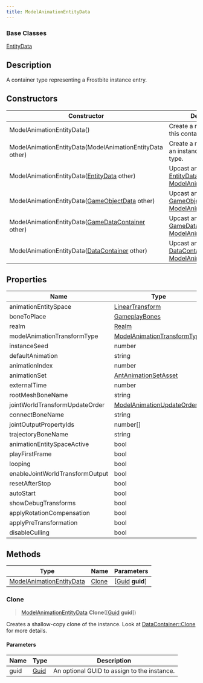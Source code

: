 ```yaml
---
title: ModelAnimationEntityData
---
```

### Base Classes

[EntityData](/vext/ref/fb/entitydata/)

## Description

A container type representing a Frostbite instance entry.

## Constructors

| Constructor                                                                         | Description                                                                                                                             |
| ----------------------------------------------------------------------------------- | --------------------------------------------------------------------------------------------------------------------------------------- |
| ModelAnimationEntityData()                                                          | Create a new instance of this container type.                                                                                           |
| ModelAnimationEntityData(ModelAnimationEntityData other)                            | Create a reference copy of an instance of the same type.                                                                                |
| ModelAnimationEntityData([EntityData](/vext/ref/fb/entitydata/) other)                            | Upcast an instance of type [EntityData](/vext/ref/fb/entitydata/) to [ModelAnimationEntityData](/vext/ref/fb/modelanimationentitydata/).                            |
| ModelAnimationEntityData([GameObjectData](/vext/ref/fb/gameobjectdata/) other)                    | Upcast an instance of type [GameObjectData](/vext/ref/fb/gameobjectdata/) to [ModelAnimationEntityData](/vext/ref/fb/modelanimationentitydata/).                    |
| ModelAnimationEntityData([GameDataContainer](/vext/ref/fb/gamedatacontainer/) other)              | Upcast an instance of type [GameDataContainer](/vext/ref/fb/gamedatacontainer/) to [ModelAnimationEntityData](/vext/ref/fb/modelanimationentitydata/).              |
| ModelAnimationEntityData([DataContainer](/vext/ref/shared/class/datacontainer) other) | Upcast an instance of type [DataContainer](/vext/ref/shared/class/datacontainer) to [ModelAnimationEntityData](/vext/ref/fb/modelanimationentitydata/). |

## Properties

| Name                            | Type                                                       | Description |
| ------------------------------- | ---------------------------------------------------------- | ----------- |
| animationEntitySpace            | [LinearTransform](/vext/ref/shared/class/lineartransform)    |             |
| boneToPlace                     | [GameplayBones](/vext/ref/fb/gameplaybones/)                             |             |
| realm                           | [Realm](/vext/ref/fb/realm/)                                             |             |
| modelAnimationTransformType     | [ModelAnimationTransformType](/vext/ref/fb/modelanimationtransformtype/) |             |
| instanceSeed                    | number                                                     |             |
| defaultAnimation                | string                                                     |             |
| animationIndex                  | number                                                     |             |
| animationSet                    | [AntAnimationSetAsset](/vext/ref/fb/antanimationsetasset/)               |             |
| externalTime                    | number                                                     |             |
| rootMeshBoneName                | string                                                     |             |
| jointWorldTransformUpdateOrder  | [ModelAnimationUpdateOrder](/vext/ref/fb/modelanimationupdateorder/)     |             |
| connectBoneName                 | string                                                     |             |
| jointOutputPropertyIds          | number\[\]                                                 |             |
| trajectoryBoneName              | string                                                     |             |
| animationEntitySpaceActive      | bool                                                       |             |
| playFirstFrame                  | bool                                                       |             |
| looping                         | bool                                                       |             |
| enableJointWorldTransformOutput | bool                                                       |             |
| resetAfterStop                  | bool                                                       |             |
| autoStart                       | bool                                                       |             |
| showDebugTransforms             | bool                                                       |             |
| applyRotationCompensation       | bool                                                       |             |
| applyPreTransformation          | bool                                                       |             |
| disableCulling                  | bool                                                       |             |

## Methods

| Type                                                 | Name            | Parameters                                     |
| ---------------------------------------------------- | --------------- | ---------------------------------------------- |
| [ModelAnimationEntityData](/vext/ref/fb/modelanimationentitydata/) | [Clone](#clone) | \[[Guid](/vext/ref/shared/class/guid) **guid**\] |

### Clone

> [ModelAnimationEntityData](/vext/ref/fb/modelanimationentitydata/) **Clone**(\[[Guid](/vext/ref/shared/class/guid) **guid**\])

Creates a shallow-copy clone of the instance. Look at [DataContainer::Clone](/vext/ref/shared/class/datacontainer#clone) for more details.

#### Parameters

| Name | Type         | Description                                 |
| ---- | ------------ | ------------------------------------------- |
| guid | [Guid](/vext/ref/shared/class/guid/) | An optional GUID to assign to the instance. |
